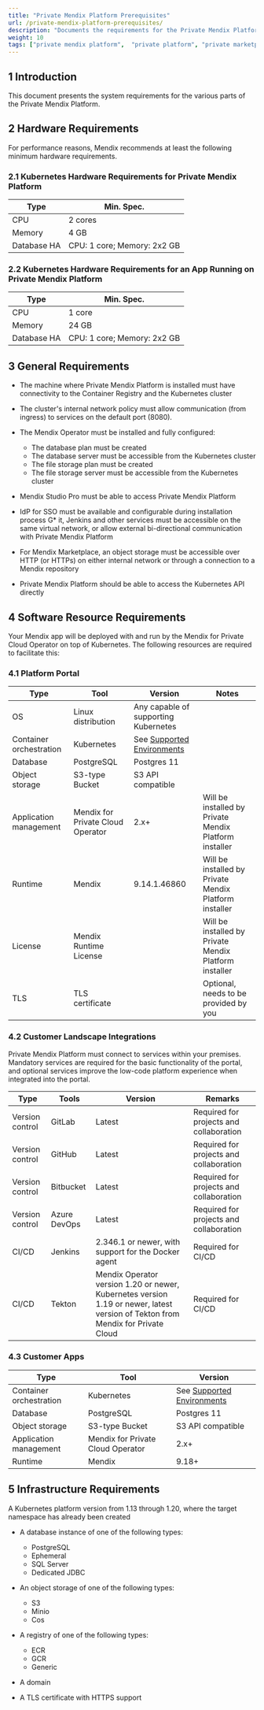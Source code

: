 ```yaml
---
title: "Private Mendix Platform Prerequisites"
url: /private-mendix-platform-prerequisites/
description: "Documents the requirements for the Private Mendix Platform."
weight: 10
tags: ["private mendix platform",  "private platform", "private marketplace", "prerequisites", "requirements", "hardware requirements", "network requirements", "software resource requirements", "infrastructure requirements"]
---
```


## 1 Introduction

This document presents the system requirements for the various parts of the Private Mendix Platform.

## 2 Hardware Requirements

For performance reasons, Mendix recommends at least the following minimum hardware requirements.

### 2.1 Kubernetes Hardware Requirements for Private Mendix Platform

| Type | Min. Spec. |
| --- | --- |
| CPU | 2 cores |
| Memory | 4 GB |
| Database HA | CPU: 1 core; Memory: 2x2 GB |

### 2.2 Kubernetes Hardware Requirements for an App Running on Private Mendix Platform

| Type | Min. Spec. |
| --- | --- |
| CPU | 1 core |
| Memory | 24 GB |
| Database HA | CPU: 1 core; Memory: 2x2 GB |

## 3 General Requirements

* The machine where Private Mendix Platform is installed must have connectivity to the Container Registry and the Kubernetes cluster
* The cluster's internal network policy must allow communication (from ingress) to services on the default port (8080).
* The Mendix Operator must be installed and fully configured:

    * The database plan must be created
    * The database server must be accessible from the Kubernetes cluster
    * The file storage plan must be created
    * The file storage server must be accessible from the Kubernetes cluster

* Mendix Studio Pro must be able to access Private Mendix Platform
* IdP for SSO must be available and configurable during installation process
G* it, Jenkins and other services must be accessible on the same virtual network, or allow external bi-directional communication with Private Mendix Platform
* For Mendix Marketplace, an object storage must be accessible over HTTP (or HTTPs) on either internal network or through a connection to a Mendix repository
* Private Mendix Platform should be able to access the Kubernetes API directly

## 4 Software Resource Requirements

Your Mendix app will be deployed with and run by the Mendix for Private Cloud Operator on top of Kubernetes. The following resources are required to facilitate this:

### 4.1 Platform Portal

| Type | Tool | Version | Notes |
| --- | --- | --- | --- |
| OS | Linux distribution | Any capable of supporting Kubernetes | |
| Container orchestration | Kubernetes | See [Supported Environments](/developerportal/deploy/private-cloud-supported-environments/) | |
| Database | PostgreSQL | Postgres 11 | |
| Object storage | S3-type Bucket | S3 API compatible | |
| Application management | Mendix for Private Cloud Operator | 2.x+ | Will be installed by Private Mendix Platform installer |
| Runtime | Mendix | 9.14.1.46860 | Will be installed by Private Mendix Platform installer |
| License | Mendix Runtime License | | Will be installed by Private Mendix Platform installer |
| TLS | TLS certificate | | Optional, needs to be provided by you |

### 4.2 Customer Landscape Integrations

Private Mendix Platform must connect to services within your premises. Mandatory services are required for the basic functionality of the portal, and optional services improve the low-code platform experience when integrated into the portal.

| Type | Tools | Version | Remarks |
| --- | --- | --- | --- |
| Version control | GitLab | Latest | Required for projects and collaboration |
| Version control | GitHub | Latest | Required for projects and collaboration |
| Version control | Bitbucket | Latest | Required for projects and collaboration |
| Version control | Azure DevOps | Latest | Required for projects and collaboration |
| CI/CD | Jenkins | 2.346.1 or newer, with support for the Docker agent | Required for CI/CD |
| CI/CD | Tekton | Mendix Operator version 1.20 or newer, Kubernetes version 1.19 or newer, latest version of Tekton from Mendix for Private Cloud | Required for CI/CD |

### 4.3 Customer Apps

| Type | Tool | Version |
| --- | --- | --- |
| Container orchestration | Kubernetes | See [Supported Environments](/developerportal/deploy/private-cloud-supported-environments/) |
| Database | PostgreSQL | Postgres 11 |
| Object storage | S3-type Bucket | S3 API compatible |
| Application management | Mendix for Private Cloud Operator | 2.x+ |
| Runtime | Mendix | 9.18+ |

## 5 Infrastructure Requirements

A Kubernetes platform version from 1.13 through 1.20, where the target namespace has already been created

* A database instance of one of the following types:

    * PostgreSQL
    * Ephemeral
    * SQL Server
    * Dedicated JDBC

* An object storage of one of the following types:

    * S3
    * Minio
    * Cos

* A registry of one of the following types:

    * ECR
    * GCR
    * Generic

* A domain
* A TLS certificate with HTTPS support
